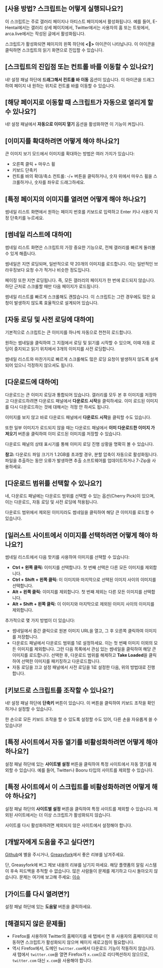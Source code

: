## [사용 방법? 스크립트는 어떻게 실행되나요?]

이 스크립트는 주로 갤러리 페이지나 아티스트 페이지에서 활성화됩니다. 예를 들어, E-Hentai에서는 갤러리 상세 페이지에서, Twitter에서는 사용자의 홈 또는 트윗에서, arca.live에서는 작성된 글에서 활성화됩니다.

스크립트가 활성화되면 페이지의 왼쪽 하단에 **<🎑>** 아이콘이 나타납니다. 이 아이콘을 클릭하면 스크립트의 읽기 화면으로 진입할 수 있습니다.

## [스크립트의 진입점 또는 컨트롤 바를 이동할 수 있나요?]

네! 설정 패널 하단에 **드래그해서 컨트롤 바 이동** 옵션이 있습니다. 이 아이콘을 드래그하여 페이지 내 원하는 위치로 컨트롤 바를 이동할 수 있습니다.

## [해당 페이지로 이동할 때 스크립트가 자동으로 열리게 할 수 있나요?]

네! 설정 패널에서 **자동으로 이미지 열기** 옵션을 활성화하면 이 기능이 켜집니다.

## [이미지를 확대하려면 어떻게 해야 하나요?]

큰 이미지 보기 모드에서 이미지를 확대하는 방법은 여러 가지가 있습니다:

- 오른쪽 클릭 + 마우스 휠
- 키보드 단축키
- 컨트롤 바의 확대/축소 컨트롤: -/+ 버튼을 클릭하거나, 숫자 위에서 마우스 휠을 스크롤하거나, 숫자를 좌우로 드래그하세요.

## [특정 페이지의 이미지를 열려면 어떻게 해야 하나요?]

썸네일 리스트 화면에서 원하는 페이지 번호를 키보드로 입력하고 Enter 키나 사용자 지정 단축키를 누르세요.

## [썸네일 리스트에 대하여]

썸네일 리스트 화면은 스크립트의 가장 중요한 기능으로, 전체 갤러리를 빠르게 둘러볼 수 있게 해줍니다.

썸네일은 지연 로딩되며, 일반적으로 약 20개의 이미지를 로드합니다. 이는 일반적인 브라우징보다 요청 수가 적거나 비슷한 정도입니다.

페이징 또한 지연 로딩됩니다. 즉, 모든 갤러리의 페이지가 한 번에 로드되지 않습니다. 하단 근처로 스크롤할 때만 다음 페이지가 로드됩니다.

썸네일 리스트를 빠르게 스크롤해도 괜찮습니다. 이 스크립트는 그런 경우에도 많은 요청이 발생하지 않도록 효율적으로 설계되어 있습니다.

## [자동 로딩 및 사전 로딩에 대하여]

기본적으로 스크립트는 큰 이미지를 하나씩 자동으로 천천히 로드합니다.

원하는 썸네일을 클릭하여 그 지점에서 로딩 및 읽기를 시작할 수 있으며, 이때 자동 로딩이 중지되고 읽기 위치에서 3개의 이미지를 사전 로딩합니다.

썸네일 리스트와 마찬가지로 빠르게 스크롤해도 많은 로딩 요청이 발생하지 않도록 설계되어 있으니 걱정하지 않으셔도 됩니다.

## [다운로드에 대하여]

다운로드는 큰 이미지 로딩과 통합되어 있습니다. 갤러리를 모두 본 후 이미지를 저장하고 다운로드하려면 다운로드 패널에서 **다운로드 시작**을 클릭하세요. 이미 로드된 이미지를 다시 다운로드하는 것에 대해서는 걱정 안 하셔도 됩니다.

이미지를 보지 않고 바로 다운로드 패널에서 **다운로드 시작**을 클릭할 수도 있습니다.

또한 일부 이미지가 로드되지 않을 때는 다운로드 패널에서 **이미 다운로드한 이미지 가져오기** 버튼을 클릭하여 이미 로드된 이미지를 저장할 수 있습니다.

다운로드 패널의 상태 표시기를 통해 이미지 로딩 진행 상황을 명확히 볼 수 있습니다.

**참고:** 다운로드 파일 크기가 1.2GB를 초과할 경우, 분할 압축이 자동으로 활성화됩니다. 파일을 추출하는 동안 오류가 발생하면 추출 소프트웨어를 업데이트하거나 7-Zip을 사용하세요.

## [다운로드 범위를 선택할 수 있나요?]

네, 다운로드 패널에는 다운로드 범위를 선택할 수 있는 옵션(Cherry Pick)이 있으며, 이는 다운로드, 자동 로딩 및 사전 로딩에 적용됩니다.

다운로드 범위에서 제외된 이미지라도 썸네일을 클릭하여 해당 큰 이미지를 로드할 수 있습니다.

## [일러스트 사이트에서 이미지를 선택하려면 어떻게 해야 하나요?]

썸네일 리스트에서 다음 핫키를 사용하여 이미지를 선택할 수 있습니다:

- **Ctrl + 왼쪽 클릭:** 이미지를 선택합니다. 첫 번째 선택은 다른 모든 이미지를 제외합니다.
- **Ctrl + Shift + 왼쪽 클릭:** 이 이미지와 마지막으로 선택된 이미지 사이의 이미지를 선택합니다.
- **Alt + 왼쪽 클릭:** 이미지를 제외합니다. 첫 번째 제외는 다른 모든 이미지를 선택합니다.
- **Alt + Shift + 왼쪽 클릭:** 이 이미지와 마지막으로 제외된 이미지 사이의 이미지를 제외합니다.

추가적으로 몇 가지 방법이 더 있습니다:

- 썸네일에서 중간 클릭으로 원본 이미지 URL을 열고, 그 후 오른쪽 클릭하여 이미지를 저장합니다.
- 다운로드 패널에서 다운로드 범위를 1로 설정하세요. 이는 첫 번째 이미지 이외의 모든 이미지를 제외합니다. 그런 다음 목록에서 관심 있는 썸네일을 클릭하여 해당 큰 이미지를 로드합니다. 선택한 후, 다운로드 범위를 해제하고 **Take Loaded**을 클릭하여 선택한 이미지를 패키징하고 다운로드합니다.
- 자동 로딩을 끄고 설정 패널에서 사전 로딩을 1로 설정한 다음, 위의 방법대로 진행합니다.

## [키보드로 스크립트를 조작할 수 있나요?]

네! 설정 패널 하단에 **단축키** 버튼이 있습니다. 이 버튼을 클릭하여 키보드 조작을 확인하거나 설정할 수 있습니다.

한 손으로 모든 키보드 조작을 할 수 있도록 설정할 수도 있어, 다른 손을 자유롭게 쓸 수 있습니다!

## [특정 사이트에서 자동 열기를 비활성화하려면 어떻게 해야 하나요?]

설정 패널 하단에 있는 **사이트별 설정** 버튼을 클릭하여 특정 사이트에서 자동 열기를 제외할 수 있습니다. 예를 들어, Twitter나 Booru 타입의 사이트를 제외할 수 있습니다.

## [특정 사이트에서 이 스크립트를 비활성화하려면 어떻게 해야 하나요?]

설정 패널 하단의 **사이트별 설정** 버튼을 클릭하여 특정 사이트를 제외할 수 있습니다. 제외된 사이트에서는 더 이상 스크립트가 활성화되지 않습니다.

사이트를 다시 활성화하려면 제외되지 않은 사이트에서 설정해야 합니다.

## [개발자에게 도움을 주고 싶다면?]

[Github](https://github.com/MapoMagpie/eh-view-enhance)에 별을 주시거나, [Greasyfork](https://greasyfork.org/scripts/397848-e-hentai-view-enhance)에서 좋은 리뷰를 남겨주세요.

단, Greasyfork에 버그 제보 내용의 리뷰를 남기지 마세요. 해당 플랫폼의 알림 시스템이 후속 피드백을 추적할 수 없습니다. 많은 사람들이 문제를 제기하고 다시 돌아오지 않습니다.
문제는 여기에 보고해 주세요: [이슈](https://github.com/MapoMagpie/eh-view-enhance/issues)

## [가이드를 다시 열려면?]

설정 패널 하단에 있는 **도움말** 버튼을 클릭하세요.

## [해결되지 않은 문제들]

- Firefox를 사용하여 Twitter의 홈페이지를 새 탭에서 연 후 사용자의 홈페이지로 이동하면 스크립트가 활성화되지 않으며 페이지 새로고침이 필요합니다.
- 역시 Firefox에서, 도메인 `twitter.com`에서 다운로드 기능이 작동하지 않습니다. 새 탭에서 `twitter.com`을 열면 Firefox가 `x.com`으로 리디렉션하지 않으므로, `twitter.com` 대신 `x.com`을 사용해야 합니다.

